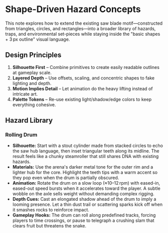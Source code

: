 # Shape-Driven Hazard Concepts

This note explores how to extend the existing saw blade motif—constructed from triangles, circles, and rectangles—into a broader library of hazards, traps, and environmental set-pieces while staying inside the "basic shapes + 3 px outline" visual language.

## Design Principles

1. **Silhouette First** – Combine primitives to create easily readable outlines at gameplay scale.
2. **Layered Depth** – Use offsets, scaling, and concentric shapes to fake lighting and depth.
3. **Motion Implies Detail** – Let animation do the heavy lifting instead of intricate art.
4. **Palette Tokens** – Re-use existing light/shadow/edge colors to keep everything cohesive.

## Hazard Library

### Rolling Drum

* **Silhouette:** Start with a stout cylinder made from stacked circles to echo the saw hub language, then inset triangular teeth along its midline. The result feels like a chunky steamroller that still shares DNA with existing hazards.
* **Materials:** Use the arena's darker metal tone for the outer rim and a lighter hub for the core. Highlight the teeth tips with a warm accent so they pop even when the drum is partially obscured.
* **Animation:** Rotate the drum on a slow loop (≈10–12 rpm) with eased-in, eased-out speed bursts when it accelerates toward the player. A subtle wobble on the axle sells weight without demanding complex rigging.
* **Depth Cues:** Cast an elongated shadow ahead of the drum to imply a looming presence. Let a thin dust trail or scattering sparks kick off when it smashes rocks to reinforce impact.
* **Gameplay Hooks:** The drum can roll along predefined tracks, forcing players to time crossings, or pause to telegraph a crushing slam that clears fruit but threatens the snake.
